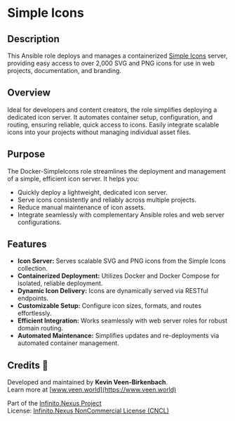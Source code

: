 # Simple Icons

## Description

This Ansible role deploys and manages a containerized [Simple Icons](https://simpleicons.org/) server, providing easy access to over 2,000 SVG and PNG icons for use in web projects, documentation, and branding.

## Overview

Ideal for developers and content creators, the role simplifies deploying a dedicated icon server. It automates container setup, configuration, and routing, ensuring reliable, quick access to icons. Easily integrate scalable icons into your projects without managing individual asset files.

## Purpose

The Docker-SimpleIcons role streamlines the deployment and management of a simple, efficient icon server. It helps you:
- Quickly deploy a lightweight, dedicated icon server.
- Serve icons consistently and reliably across multiple projects.
- Reduce manual maintenance of icon assets.
- Integrate seamlessly with complementary Ansible roles and web server configurations.

## Features

- **Icon Server:** Serves scalable SVG and PNG icons from the Simple Icons collection.
- **Containerized Deployment:** Utilizes Docker and Docker Compose for isolated, reliable deployment.
- **Dynamic Icon Delivery:** Icons are dynamically served via RESTful endpoints.
- **Customizable Setup:** Configure icon sizes, formats, and routes effortlessly.
- **Efficient Integration:** Works seamlessly with web server roles for robust domain routing.
- **Automated Maintenance:** Simplifies updates and re-deployments via automated container management.

## Credits 📝

Developed and maintained by **Kevin Veen-Birkenbach**.  
Learn more at [www.veen.world](https://www.veen.world)

Part of the [Infinito.Nexus Project](https://github.com/kevinveenbirkenbach/infinito-nexus)  
License: [Infinito.Nexus NonCommercial License (CNCL)](https://s.veen.world/cncl)